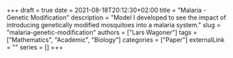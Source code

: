 +++ 
draft = true
date = 2021-08-18T20:12:30+02:00
title = "Malaria - Genetic Modification"
description = "Model I developed to see the impact of introducing genetically modified mosquitoes into a malaria system."
slug = "malaria-genetic-modification"
authors = ["Lars Wagoner"]
tags = ["Mathematics", "Academic", "Biology"]
categories = ["Paper"]
externalLink = ""
series = []
+++
